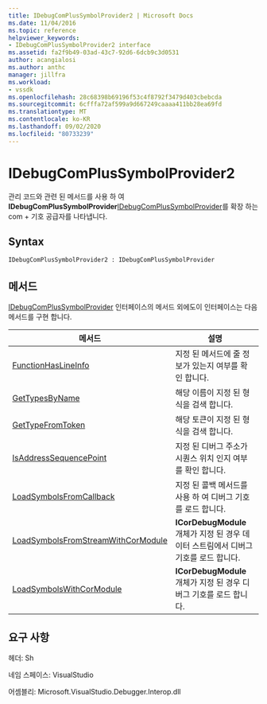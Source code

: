 ```yaml
---
title: IDebugComPlusSymbolProvider2 | Microsoft Docs
ms.date: 11/04/2016
ms.topic: reference
helpviewer_keywords:
- IDebugComPlusSymbolProvider2 interface
ms.assetid: fa2f9b49-03ad-43c7-92d6-6dcb9c3d0531
author: acangialosi
ms.author: anthc
manager: jillfra
ms.workload:
- vssdk
ms.openlocfilehash: 28c68398b69196f53c4f8792f3479d403cbebcda
ms.sourcegitcommit: 6cfffa72af599a9d667249caaaa411bb28ea69fd
ms.translationtype: MT
ms.contentlocale: ko-KR
ms.lasthandoff: 09/02/2020
ms.locfileid: "80733239"
---
```

# <a name="idebugcomplussymbolprovider2"></a>IDebugComPlusSymbolProvider2
관리 코드와 관련 된 메서드를 사용 하 여 **IDebugComPlusSymbolProvider**[IDebugComPlusSymbolProvider](../../../extensibility/debugger/reference/idebugcomplussymbolprovider.md)를 확장 하는 com + 기호 공급자를 나타냅니다.

## <a name="syntax"></a>Syntax

```
IDebugComPlusSymbolProvider2 : IDebugComPlusSymbolProvider
```

## <a name="methods"></a>메서드
 [IDebugComPlusSymbolProvider](../../../extensibility/debugger/reference/idebugcomplussymbolprovider.md) 인터페이스의 메서드 외에도이 인터페이스는 다음 메서드를 구현 합니다.

|메서드|설명|
|------------|-----------------|
|[FunctionHasLineInfo](../../../extensibility/debugger/reference/idebugcomplussymbolprovider2-functionhaslineinfo.md)|지정 된 메서드에 줄 정보가 있는지 여부를 확인 합니다.|
|[GetTypesByName](../../../extensibility/debugger/reference/idebugcomplussymbolprovider2-gettypesbyname.md)|해당 이름이 지정 된 형식을 검색 합니다.|
|[GetTypeFromToken](../../../extensibility/debugger/reference/idebugcomplussymbolprovider2-gettypefromtoken.md)|해당 토큰이 지정 된 형식을 검색 합니다.|
|[IsAddressSequencePoint](../../../extensibility/debugger/reference/idebugcomplussymbolprovider2-isaddresssequencepoint.md)|지정 된 디버그 주소가 시퀀스 위치 인지 여부를 확인 합니다.|
|[LoadSymbolsFromCallback](../../../extensibility/debugger/reference/idebugcomplussymbolprovider2-loadsymbolsfromcallback.md)|지정 된 콜백 메서드를 사용 하 여 디버그 기호를 로드 합니다.|
|[LoadSymbolsFromStreamWithCorModule](../../../extensibility/debugger/reference/idebugcomplussymbolprovider2-loadsymbolsfromstreamwithcormodule.md)|**ICorDebugModule** 개체가 지정 된 경우 데이터 스트림에서 디버그 기호를 로드 합니다.|
|[LoadSymbolsWithCorModule](../../../extensibility/debugger/reference/idebugcomplussymbolprovider2-loadsymbolswithcormodule.md)|**ICorDebugModule** 개체가 지정 된 경우 디버그 기호를 로드 합니다.|

## <a name="requirements"></a>요구 사항
 헤더: Sh

 네임 스페이스: VisualStudio

 어셈블리: Microsoft.VisualStudio.Debugger.Interop.dll
